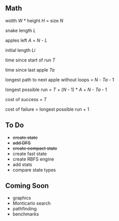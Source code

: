 ## Math
width *W* * height *H* = size *N*

snake length *L*

apples left *A* = *N* - *L*

initial length *Li*

time since start of run *T*

time since last apple *Ta*

longest path to next apple without loops = *N* - *Ta* - 1

longest possible run = *T* + (*N* - 1) * *A* + *N* - *Ta* - 1

cost of success = *T*

cost of failure = longest possible run + 1

## To Do
* <s>create state</s>
* <s>add DFS</s>
* <s>create compact state</s>
* create fast state
* create RBFS engine
* add stats
* compare state types

## Coming Soon
* graphics
* Monticarlo search
* pathfinding
* benchmarks